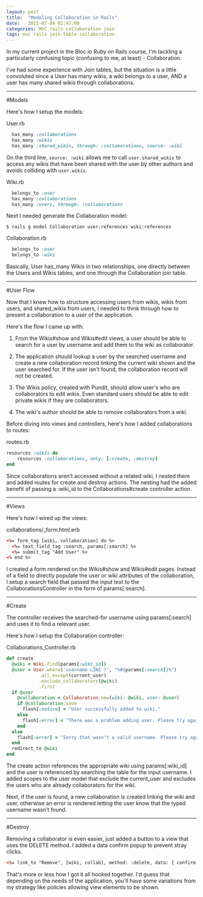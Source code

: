 ```yaml
---
layout: post
title:  "Modeling Collaboration in Rails"
date:   2015-07-04 02:47:00
categories: MVC rails collaboration join
tags: mvc rails join-table collaboration
---
```


In my current project in the Bloc.io Ruby on Rails course, I'm tackling a particularly confusing topic (confusing to me, at least) - Collaboration.  

I've had some experience with Join tables, but the situation is a little convoluted since a User has many wikis, a wiki belongs to a user, AND a user has many shared wikis through collaborations.

***

#Models

Here's how I setup the models:

User.rb

```ruby
  has_many :collaborations
  has_many :wikis
  has_many :shared_wikis, through: :collaborations, source: :wiki
```

On the third line, `source: :wiki` allows me to call `user.shared_wikis` to access any wikis that have been shared with the user by other authors and avoids colliding with `user.wikis`.

Wiki.rb

```ruby
  belongs_to :user
  has_many :collaborations
  has_many :users, through: :collaborations
```

Next I needed generate the Collaboration model:

`$ rails g model Collaboration user:references wiki:references`

Collaboration.rb

```ruby
  belongs_to :user
  belongs_to :wiki
```

Basically, User has_many Wikis in two relationships, one directly between the Users and Wikis tables, and one through the Collaboration join table.

***

#User Flow

Now that I knew how to structure accessing users from wikis, wikis from users, and shared_wikis from users, I needed to think through how to present a collaboration to a user of the application.

Here's the flow I came up with:

1. From the Wikis#show and Wikis#edit views, a user should be able to search for a user by username and add them to the wiki as collaborator.

2. The application should lookup a user by the searched username and create a new collaboration record linking the current wiki shown and the user searched for.  If the user isn't found, the collaboration record will not be created.

3. The Wikis policy, created with Pundit, should allow user's who are collaborators to edit wikis.  Even standard users should be able to edit private wikis if they are collaborators. 

4. The wiki's author should be able to remove collaborators from a wiki.

Before diving into views and controllers, here's how I added collaborations to routes:

routes.rb

```ruby
resources :wikis do 
    resources :collaborations, only: [:create, :destroy]
end
```

Since collaborations aren't accessed without a related wiki, I nested them and added routes for create and destroy actions. The nesting had the added benefit of passing a :wiki_id to the Collaborations#create controller action.

***

#Views

Here's how I wired up the views:

collaborations/_form.html.erb

```html
<%= form_tag [wiki, collaboration] do %>
  <%= text_field_tag :search, params[:search] %>
  <%= submit_tag "Add User" %>
<% end %>
```

I created a form rendered on the Wikis#show and Wikis#edit pages. Instead of a field to directly populate the user or wiki attributes of the collaboration, I setup a search field that passed the input text to the CollaborationsController in the form of params[:search].

***

#Create

The controller receives the searched-for username using params[:search] and uses it to find a relevant user.

Here's how I setup the Collaboration controller:

Collaborations_Controller.rb

```ruby
def create
  @wiki = Wiki.find(params[:wiki_id])
  @user = User.where('username LIKE ?', "%#{params[:search]}%")
            .all_except(current_user)
            .exclude_collaborators(@wiki)
            .first
  if @user
    @collaboration = Collaboration.new(wiki: @wiki, user: @user)
    if @collaboration.save
      flash[:notice] = "User successfully added to wiki."
    else
      flash[:error] = "There was a problem adding user. Please try again."
    end
  else
    flash[:error] = "Sorry that wasn't a valid username. Please try again."
  end
  redirect_to @wiki
end
```

The create action references the appropriate wiki using params[:wiki_id] and the user is referenced by searching the table for the input username.  I added scopes to the user model that exclude the current_user and excludes the users who are already collaborators for the wiki.

Next, if the user is found, a new collaboration is created linking the wiki and user, otherwise an error is rendered letting the user know that the typed username wasn't found.

***

#Destroy

Removing a collaborator is even easier, just added a button to a view that uses the DELETE method.  I added a data confirm popup to prevent stray clicks.

```html
<%= link_to "Remove", [wiki, collab], method: :delete, data: { confirm: 'Are you sure you want to remove this user?'} %>
```

That's more or less how I got it all hooked together.  I'd guess that depending on the needs of the application, you'll have some variations from my strategy like policies allowing view elements to be shown.  